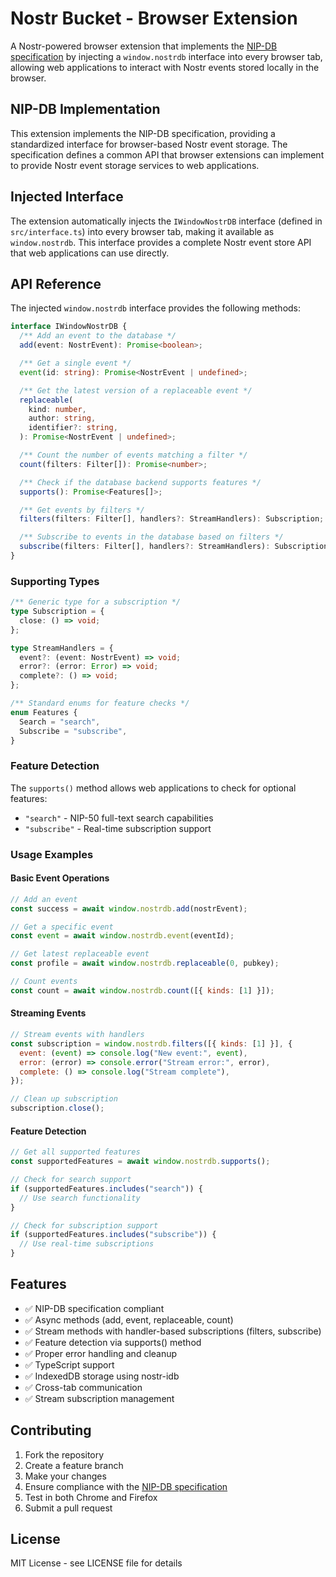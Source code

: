 # Nostr Bucket - Browser Extension

A Nostr-powered browser extension that implements the [NIP-DB specification](nip.md) by injecting a `window.nostrdb` interface into every browser tab, allowing web applications to interact with Nostr events stored locally in the browser.

## NIP-DB Implementation

This extension implements the NIP-DB specification, providing a standardized interface for browser-based Nostr event storage. The specification defines a common API that browser extensions can implement to provide Nostr event storage services to web applications.

## Injected Interface

The extension automatically injects the `IWindowNostrDB` interface (defined in `src/interface.ts`) into every browser tab, making it available as `window.nostrdb`. This interface provides a complete Nostr event store API that web applications can use directly.

## API Reference

The injected `window.nostrdb` interface provides the following methods:

```typescript
interface IWindowNostrDB {
  /** Add an event to the database */
  add(event: NostrEvent): Promise<boolean>;

  /** Get a single event */
  event(id: string): Promise<NostrEvent | undefined>;

  /** Get the latest version of a replaceable event */
  replaceable(
    kind: number,
    author: string,
    identifier?: string,
  ): Promise<NostrEvent | undefined>;

  /** Count the number of events matching a filter */
  count(filters: Filter[]): Promise<number>;

  /** Check if the database backend supports features */
  supports(): Promise<Features[]>;

  /** Get events by filters */
  filters(filters: Filter[], handlers?: StreamHandlers): Subscription;

  /** Subscribe to events in the database based on filters */
  subscribe(filters: Filter[], handlers?: StreamHandlers): Subscription;
}
```

### Supporting Types

```typescript
/** Generic type for a subscription */
type Subscription = {
  close: () => void;
};

type StreamHandlers = {
  event?: (event: NostrEvent) => void;
  error?: (error: Error) => void;
  complete?: () => void;
};

/** Standard enums for feature checks */
enum Features {
  Search = "search",
  Subscribe = "subscribe",
}
```

### Feature Detection

The `supports()` method allows web applications to check for optional features:

- `"search"` - NIP-50 full-text search capabilities
- `"subscribe"` - Real-time subscription support

### Usage Examples

#### Basic Event Operations

```javascript
// Add an event
const success = await window.nostrdb.add(nostrEvent);

// Get a specific event
const event = await window.nostrdb.event(eventId);

// Get latest replaceable event
const profile = await window.nostrdb.replaceable(0, pubkey);

// Count events
const count = await window.nostrdb.count([{ kinds: [1] }]);
```

#### Streaming Events

```javascript
// Stream events with handlers
const subscription = window.nostrdb.filters([{ kinds: [1] }], {
  event: (event) => console.log("New event:", event),
  error: (error) => console.error("Stream error:", error),
  complete: () => console.log("Stream complete"),
});

// Clean up subscription
subscription.close();
```

#### Feature Detection

```javascript
// Get all supported features
const supportedFeatures = await window.nostrdb.supports();

// Check for search support
if (supportedFeatures.includes("search")) {
  // Use search functionality
}

// Check for subscription support
if (supportedFeatures.includes("subscribe")) {
  // Use real-time subscriptions
}
```

## Features

- ✅ NIP-DB specification compliant
- ✅ Async methods (add, event, replaceable, count)
- ✅ Stream methods with handler-based subscriptions (filters, subscribe)
- ✅ Feature detection via supports() method
- ✅ Proper error handling and cleanup
- ✅ TypeScript support
- ✅ IndexedDB storage using nostr-idb
- ✅ Cross-tab communication
- ✅ Stream subscription management

## Contributing

1. Fork the repository
2. Create a feature branch
3. Make your changes
4. Ensure compliance with the [NIP-DB specification](nip.md)
5. Test in both Chrome and Firefox
6. Submit a pull request

## License

MIT License - see LICENSE file for details
